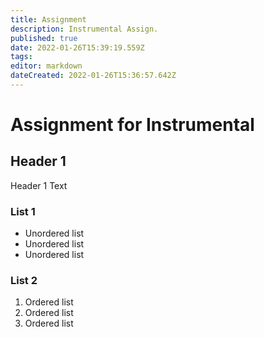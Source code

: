 ```yaml
---
title: Assignment
description: Instrumental Assign.
published: true
date: 2022-01-26T15:39:19.559Z
tags: 
editor: markdown
dateCreated: 2022-01-26T15:36:57.642Z
---
```


# Assignment for Instrumental
## Header 1
Header 1 Text
### List 1
* Unordered list
* Unordered list
* Unordered list
### List 2
1. Ordered list
2. Ordered list
3. Ordered list
